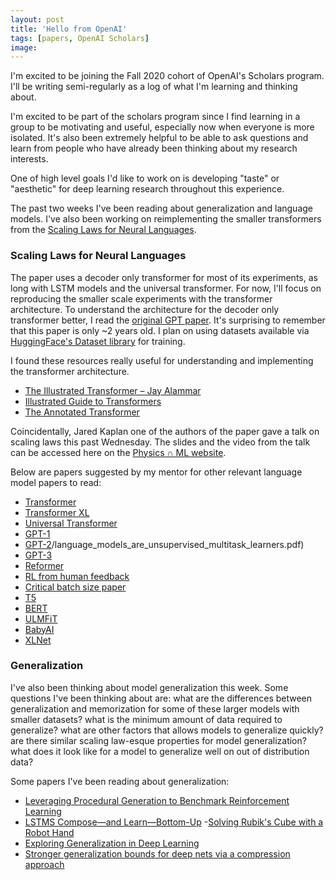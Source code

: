 ```yaml
---
layout: post
title: 'Hello from OpenAI'
tags: [papers, OpenAI Scholars]
image:
---
```

I'm excited to be joining the Fall 2020 cohort of OpenAI's Scholars program. I'll be writing semi-regularly as a log of what I'm learning and thinking about.

I'm excited to be part of the scholars program since I find learning in a group to be motivating and useful, especially now when everyone is more isolated. It's also been extremely helpful to be able to ask questions and learn from people who have already been thinking about my research interests.

One of high level goals I'd like to work on is developing "taste" or "aesthetic" for deep learning research throughout this experience.

The past two weeks I've been reading about generalization and language models. I've also been working on reimplementing the smaller transformers from the [Scaling Laws for Neural Languages](https://arxiv.org/pdf/2001.08361.pdf).

### Scaling Laws for Neural Languages
The paper uses a decoder only transformer for most of its experiments, as long with LSTM models and the universal transformer. For now, I'll focus on reproducing the smaller scale experiments with the transformer architecture. To understand the architecture for the decoder only transformer better, I read the [original GPT paper](https://s3-us-west-2.amazonaws.com/openai-assets/research-covers/language-unsupervised/language_understanding_paper.pdf). It's surprising to remember that this paper is only ~2 years old. I plan on using datasets available via [HuggingFace's Dataset library](https://huggingface.co/docs/datasets/) for training.

I found these resources really useful for understanding and implementing the transformer architecture.
- [The Illustrated Transformer – Jay Alammar](https://jalammar.github.io/illustrated-transformer/)
- [Illustrated Guide to Transformers](https://towardsdatascience.com/illustrated-guide-to-transformers-step-by-step-explanation-f74876522bc0)
- [The Annotated Transformer](http://nlp.seas.harvard.edu/2018/04/01/attention.html#position-wise-feed-forward-networks)

Coincidentally, Jared Kaplan one of the authors of the paper gave a talk on scaling laws this past Wednesday. The slides and the video from the talk can be accessed here on the [Physics ∩ ML website](http://www.physicsmeetsml.org/posts/sem_2020_10_21/).

Below are papers suggested by my mentor for other relevant language model papers to read:
- [Transformer](https://arxiv.org/abs/1706.03762)
- [Transformer XL](https://arxiv.org/abs/1901.02860)
- [Universal Transformer](https://arxiv.org/abs/1807.03819)
- [GPT-1](https://s3-us-west-2.amazonaws.com/openai-assets/research-covers/language-unsupervised/language_understanding_paper.pdf)
- [GPT-2](https://d4mucfpksywv.cloudfront.net/better-language-models)/language_models_are_unsupervised_multitask_learners.pdf)
- [GPT-3](https://arxiv.org/abs/2005.14165)
- [Reformer](https://arxiv.org/abs/2001.04451)
- [RL from human feedback](https://arxiv.org/abs/2009.01325)
- [Critical batch size paper](https://arxiv.org/abs/1812.06162v1)
- [T5](https://arxiv.org/abs/1910.10683)
- [BERT](https://arxiv.org/abs/1810.04805)
- [ULMFiT](https://arxiv.org/abs/1801.06146)
- [BabyAI](https://arxiv.org/abs/1810.08272v1)
- [XLNet](https://arxiv.org/abs/1906.08237)

### Generalization
I've also been thinking about model generalization this week. Some questions I've been thinking about are: what are the differences between generalization and memorization for some of these larger models with smaller datasets? what is the minimum amount of data required to generalize? what are other factors that allows models to generalize quickly? are there similar scaling law-esque properties for model generalization? what does it look like for a model to generalize well on out of distribution data?

Some papers I've been reading about generalization:
- [Leveraging Procedural Generation to Benchmark Reinforcement Learning](https://arxiv.org/pdf/1912.01588.pdf)
- [LSTMS Compose—and Learn—Bottom-Up](https://arxiv.org/pdf/2010.04650.pdf)
-[Solving Rubik's Cube with a Robot Hand
](https://arxiv.org/abs/1910.07113)
- [Exploring Generalization in Deep Learning](https://papers.nips.cc/paper/7176-exploring-generalization-in-deep-learning.pdf)
- [Stronger generalization bounds for deep nets via a compression
approach](https://arxiv.org/pdf/1802.05296.pdf)